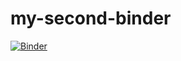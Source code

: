 # my-second-binder

[![Binder](https://mybinder.org/badge_logo.svg)](https://mybinder.org/v2/gh/Goognoo/my-second-binder/HEAD)
